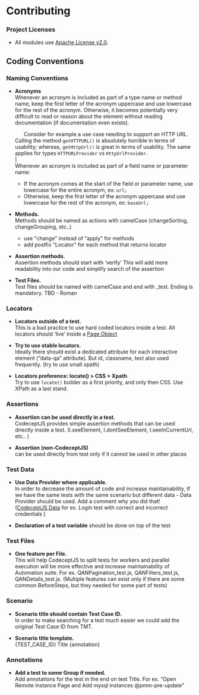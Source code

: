 # Contributing

### Project Licenses

- All modules use [Apache License v2.0](LICENSE.md).

## Coding Conventions

### Naming Conventions

* **Acronyms**  
  Whenever an acronym is included as part of a type name or method name, keep the first
letter of the acronym uppercase and use lowercase for the rest of the acronym. Otherwise,
it becomes potentially very difficult to read or reason about the element without
reading documentation (if documentation even exists).   

  &nbsp;&nbsp;&nbsp;&nbsp;&nbsp;&nbsp;Consider for example a use case needing to support an HTTP URL. Calling the method
`getHTTPURL()` is absolutely horrible in terms of usability; whereas, `getHttpUrl()` is
great in terms of usability. The same applies for types `HTTPURLProvider` vs
`HttpUrlProvider`.  
|  
  Whenever an acronym is included as part of a field name or parameter name:
  * If the acronym comes at the start of the field or parameter name, use lowercase for the entire acronym, ex: `url;`
  * Otherwise, keep the first letter of the acronym uppercase and use lowercase for the rest of the acronym, ex: `baseUrl;`


* **Methods.**   
  Methods should be named as actions  with camelCase (changeSorting, changeGrouping, etc..)
  * use "change" instead of "apply" for methods
  * add postfix "Locator" for each method that returns locator


* **Assertion methods.**  
  Assertion methods should start with ‘verify’ This will add more readability into our code and simplify search of the assertion


* **Test Files.**   
  Test files should be named with camelCase and end with _test. Ending is mandatory. TBD - Roman

### Locators

* **Locators outside of a test.**   
  This is a bad practice to use hard coded locators inside a test. All locators should ‘live’ inside a [Page Object](https://codecept.io/pageobjects/)


* **Try to use stable locators.**   
  Ideally there should exist a dedicated attribute for each interactive element (“data-qa” attribute). But id, classname, text also used frequently. (try to use small xpath)


* **Locators preference: locate() > CSS > Xpath**  
  Try to use `locate()` builder as a first priority, and only then CSS. Use XPath as a last stand. 

### Assertions

* **Assertion can be used directly in a test.**  
  CodeceptJS provides simple assertion methods that can be used directly inside a test. (I.seeElement, I.dontSeeElement, I.seeInCurrentUrl, etc.. )


* **Assertion (non-CodeceptJS)**  
  can be used directly from test only if it cannot be used in other places

### Test Data

* **Use Data Provider where applicable.**  
  In order to decrease the amount of code and increase maintainability, if we have the same tests with the same scenario but different data - Data Provider should be used. Add a comment why you did that!  
([CodeceptJS Data](https://codecept.io/advanced/#data-driven-tests) for ex. Login test with correct and incorrect credentials )


* **Declaration of a test variable** should be done on top of the test

### Test Files

* **One feature per File.**  
This will help CodeceptJS to split tests for workers and parallel execution will be more effective and increase maintainability of Automation suite. For ex. QANPagination_test.js, QANFilters_test.js, QANDetails_test.js. (Multiple features can exist only if there are some common BeforeSteps, but they needed for some part of tests)

### Scenario

* **Scenario title should contain Test Case ID.**  
  In order to make searching for a test much easier we could add the original Test Case ID from TMT.


* **Scenario title template.**  
 {TEST_CASE_ID} Title {annotation}

### Annotations

* **Add a test to some Group if needed.**  
  Add annotations for the test in the end on test Title. For ex. “Open Remote Instance Page and Add mysql instances @pmm-pre-update"